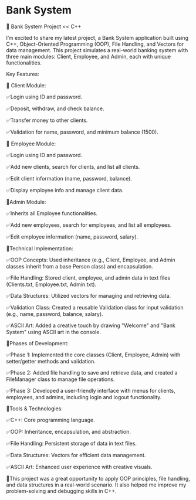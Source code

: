# Bank System

🚀 Bank System Project << C++

I’m excited to share my latest project, a Bank System application built using C++, Object-Oriented Programming (OOP), File Handling, and Vectors for data management. This project simulates a real-world banking system with three main modules: Client, Employee, and Admin, each with unique functionalities.

Key Features:

🔴 Client Module:

✅Login using ID and password.

✅Deposit, withdraw, and check balance.

✅Transfer money to other clients.

✅Validation for name, password, and minimum balance (1500).

🔴 Employee Module:

✅Login using ID and password.

✅Add new clients, search for clients, and list all clients.

✅Edit client information (name, password, balance).

✅Display employee info and manage client data.

🔴Admin Module:

✅Inherits all Employee functionalities.

✅Add new employees, search for employees, and list all employees.

✅Edit employee information (name, password, salary).

🔴Technical Implementation:

✅OOP Concepts: Used inheritance (e.g., Client, Employee, and Admin classes inherit from a base Person class) and encapsulation.

✅File Handling: Stored client, employee, and admin data in text files (Clients.txt, Employee.txt, Admin.txt).

✅Data Structures: Utilized vectors for managing and retrieving data.

✅Validation Class: Created a reusable Validation class for input validation (e.g., name, password, balance, salary).

✅ASCII Art: Added a creative touch by drawing "Welcome" and "Bank System" using ASCII art in the console.

🔴Phases of Development:

✅Phase 1: Implemented the core classes (Client, Employee, Admin) with setter/getter methods and validation.

✅Phase 2: Added file handling to save and retrieve data, and created a FileManager class to manage file operations.

✅Phase 3: Developed a user-friendly interface with menus for clients, employees, and admins, including login and logout functionality.

🔴Tools & Technologies:

✅C++: Core programming language.

✅OOP: Inheritance, encapsulation, and abstraction.

✅File Handling: Persistent storage of data in text files.

✅Data Structures: Vectors for efficient data management.

✅ASCII Art: Enhanced user experience with creative visuals.

🔴This project was a great opportunity to apply OOP principles, file handling, and data structures in a real-world scenario. It also helped me improve my problem-solving and debugging skills in C++.
